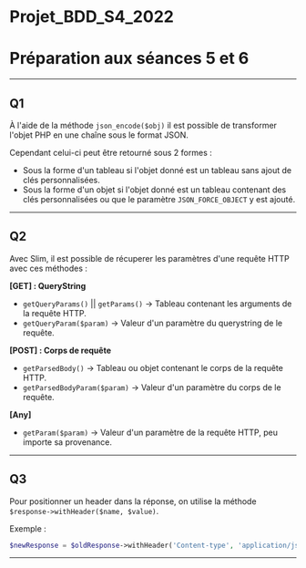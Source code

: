 # Projet_BDD_S4_2022

# Préparation aux séances 5 et 6

---

## Q1

À l'aide de la méthode `json_encode($obj)` il est possible de transformer l'objet PHP en une chaîne sous le format JSON.

Cependant celui-ci peut être retourné sous 2 formes :

- Sous la forme d'un tableau si l'objet donné est un tableau sans ajout de clés personnalisées.
- Sous la forme d'un objet si l'objet donné est un tableau contenant des clés personnalisées ou que le paramètre `JSON_FORCE_OBJECT` y est ajouté.

---

## Q2

Avec Slim, il est possible de récuperer les paramètres d'une requête HTTP avec ces méthodes :

**[GET] : QueryString**

- `getQueryParams()` || `getParams()` -> Tableau contenant les arguments de la requête HTTP.
- `getQueryParam($param)` -> Valeur d'un paramètre du querystring de le requête.

**[POST] : Corps de requête**

- `getParsedBody()` -> Tableau ou objet contenant le corps de la requête HTTP.
- `getParsedBodyParam($param)` -> Valeur d'un paramètre du corps de le requête.

**[Any]**

- `getParam($param)` -> Valeur d'un paramètre de la requête HTTP, peu importe sa provenance.

---

## Q3

Pour positionner un header dans la réponse, on utilise la méthode `$response->withHeader($name, $value)`.

Exemple :

```php
$newResponse = $oldResponse->withHeader('Content-type', 'application/json');
```
---
